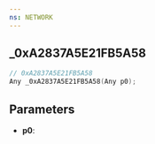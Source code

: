 ```yaml
---
ns: NETWORK
---
```

## _0xA2837A5E21FB5A58

```c
// 0xA2837A5E21FB5A58
Any _0xA2837A5E21FB5A58(Any p0);
```

## Parameters
* **p0**:
